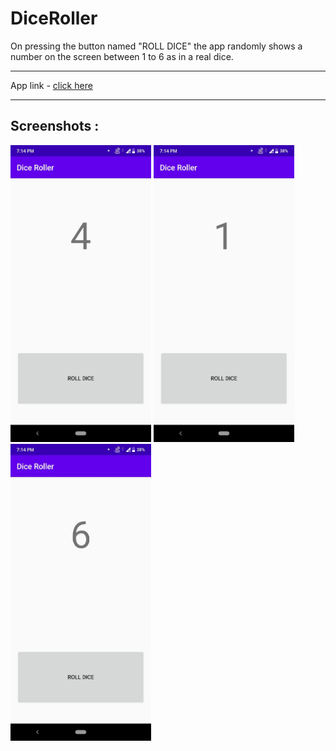 # DiceRoller

On pressing the button named "ROLL DICE" the app randomly shows a number on the screen between 1 to 6 as in a real dice.

---

App link - [click here](https://drive.google.com/file/d/1SRTPh4hg-Ky0ZxpxQVh6JYBUBQjiHigy/view?usp=sharing)

---

## Screenshots :

<img src="Screenshots/Dice_roller_4.jpeg" width="225">
<img src="Screenshots/Dice_roller_1.jpeg" width="225">
<img src="Screenshots/Dice_roller_6.jpeg" width="225">
